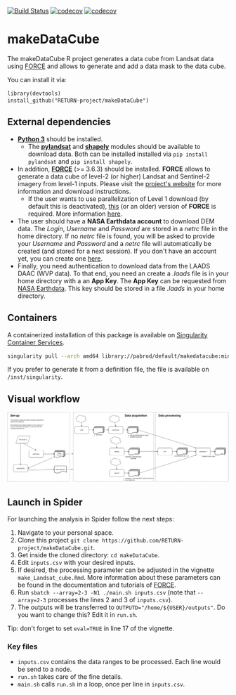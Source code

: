 [![Build Status](https://github.com/RETURN-project/makeDataCube/workflows/R-CMD-check/badge.svg?branch=master)](https://github.com/RETURN-project/makeDataCube/actions)
[![codecov](https://codecov.io/gh/RETURN-project/makeDataCube/graph/badge.svg)](https://codecov.io/gh/RETURN-project/makeDataCube)
[![codecov](https://img.shields.io/badge/lifecycle-experimental-orange.svg)](https://www.tidyverse.org/lifecycle/)

# makeDataCube
The makeDataCube R project generates a data cube from Landsat data using [FORCE](https://davidfrantz.github.io/code/force/) and allows to generate and add a data mask to the data cube.

You can install it via:

```
library(devtools)
install_github("RETURN-project/makeDataCube")
```

## External dependencies
- [**Python 3**](https://www.python.org/downloads/) should be installed.
  - The [**pylandsat**](https://pypi.org/project/pylandsat/) and [**shapely**](https://pypi.org/project/Shapely/) modules should be available to download data. Both can be installed installed via `pip install pylandsat` and `pip install shapely`.
- In addition, [**FORCE**](https://github.com/davidfrantz/force) (>= 3.6.3) should be installed. **FORCE** allows to generate a data cube of level-2 (or higher) Landsat and Sentinel-2 imagery from level-1 inputs. Please visit the [project's website](https://github.com/davidfrantz/force) for more information and download instructions.
  - If the user wants to use parallelization of Level 1 download (by default this is deactivated), [this](https://github.com/davidfrantz/force/commit/b5685c9b7258d91bcf3a096eee31b7a349f994e6) (or an older) version of **FORCE** is required. More information [here](https://github.com/davidfrantz/force/pull/66#issuecomment-804881143).
- The user should have a **NASA Earthdata account** to download DEM data. The _Login_, _Username_ and _Password_ are stored in a _netrc_ file in the home directory. If no _netrc_ file is found, you will be asked to provide your _Username_ and _Password_ and a _netrc_ file will automatically be created (and stored for a next session). If you don't have an account yet, you can create one [here](https://urs.earthdata.nasa.gov).
- Finally, you need authentication to download data from the LAADS DAAC (WVP data). To that end, you need an create a _.laads_ file is in your home directory with a an **App Key**. The **App Key** can be requested from [NASA Earthdata](https://ladsweb.modaps.eosdis.nasa.gov/tools-and-services/data-download-scripts/#requesting). This key should be stored in a file _.laads_ in your home directory.

## Containers

A containerized installation of this package is available on [Singularity Container Services](https://cloud.sylabs.io/library/_container/60fa8041ff2db5ba27b5b613).

```sh
singularity pull --arch amd64 library://pabrod/default/makedatacube:minimal
```

If you prefer to generate it from a definition file, the file is available on `/inst/singularity`.

## Visual workflow
![](inst/img/flow.png)

## Launch in Spider

For launching the analysis in Spider follow the next steps:

1. Navigate to your personal space.
2. Clone this project `git clone https://github.com/RETURN-project/makeDataCube.git`.
3. Get inside the cloned directory: `cd makeDataCube`.
4. Edit `inputs.csv` with your desired inputs.
5. If desired, the processing parameter can be adjusted in the vignette `make_Landsat_cube.Rmd`. More information about these parameters can be found in the documentation and tutorials of [FORCE](https://davidfrantz.github.io/code/force/).
6. Run `sbatch --array=2-3 -N1 ./main.sh inputs.csv` (note that `--array=2-3` processes the lines 2 and 3 of `inputs.csv`).
7. The outputs will be transferred to `OUTPUTD="/home/${USER}/outputs"`. Do you want to change this? Edit it in `run.sh`.

Tip: don't forget to set `eval=TRUE` in line 17 of the vignette.

### Key files

- `inputs.csv` contains the data ranges to be processed. Each line would be send to a node.
- `run.sh` takes care of the fine details.
- `main.sh` calls `run.sh` in a loop, once per line in `inputs.csv`.


